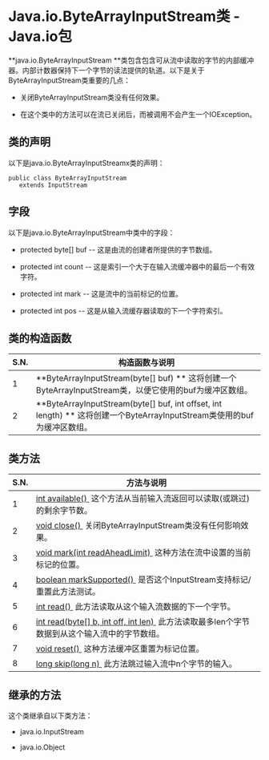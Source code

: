 # Java.io.ByteArrayInputStream类 - Java.io包

**java.io.ByteArrayInputStream **类包含包含可从流中读取的字节的内部缓冲器。内部计数器保持下一个字节的读法提供的轨道。以下是关于ByteArrayInputStream类重要的几点：

*   关闭ByteArrayInputStream类没有任何效果。

*   在这个类中的方法可以在流已关闭后，而被调用不会产生一个IOException。

## 类的声明

以下是java.io.ByteArrayInputStreamx类的声明：

```
public class ByteArrayInputStream
   extends InputStream
```

## 字段

以下是java.io.ByteArrayInputStream中类中的字段：

*   protected byte[] buf -- 这是由流的创建者所提供的字节​​数组。

*   protected int count -- 这是索引一个大于在输入流缓冲器中的最后一个有效字符。

*   protected int mark -- 这是流中的当前标记的位置。

*   protected int pos -- 这是从输入流缓存器读取的下一个字符索引。

## 类的构造函数

| S.N. | 构造函数与说明 |
| --- | --- |
| 1 | **ByteArrayInputStream(byte[] buf) ** 这将创建一个ByteArrayInputStream类，以便它使用的buf为缓冲区数组。 |
| 2 | **ByteArrayInputStream(byte[] buf, int offset, int length) ** 这将创建一个ByteArrayInputStream类使用的buf为缓冲区数组。 |

## 类方法

| S.N. | 方法与说明 |
| --- | --- |
| 1 | [int available() ](http://www.yiibai.com/java/io/bytearrayinputstream_available.html) 这个方法从当前输入流返回可以读取(或跳过)的剩余字节数。 |
| 2 | [void close() ](http://www.yiibai.com/java/io/bytearrayinputstream_close.html) 关闭ByteArrayInputStream类没有任何影响效果。 |
| 3 | [void mark(int readAheadLimit) ](http://www.yiibai.com/java/io/bytearrayinputstream_mark.html) 这种方法在流中设置的当前标记的位置。 |
| 4 | [boolean markSupported() ](http://www.yiibai.com/java/io/bytearrayinputstream_marksupported.html) 是否这个InputStream支持标记/重置此方法测试。 |
| 5 | [int read() ](http://www.yiibai.com/java/io/bytearrayinputstream_read.html) 此方法读取从这个输入流数据的下一个字节。 |
| 6 | [int read(byte[] b, int off, int len) ](http://www.yiibai.com/java/io/bytearrayinputstream_read_len.html) 此方法读取最多len个字节数据到从这个输入流中的字节数组。 |
| 7 | [void reset() ](http://www.yiibai.com/java/io/bytearrayinputstream_reset.html) 这种方法缓冲区重置为标记位置。 |
| 8 | [long skip(long n) ](http://www.yiibai.com/java/io/bytearrayinputstream_skip.html) 此方法跳过输入流中n个字节的输入。 |

## 继承的方法

这个类继承自以下类方法：

*   java.io.InputStream

*   java.io.Object

